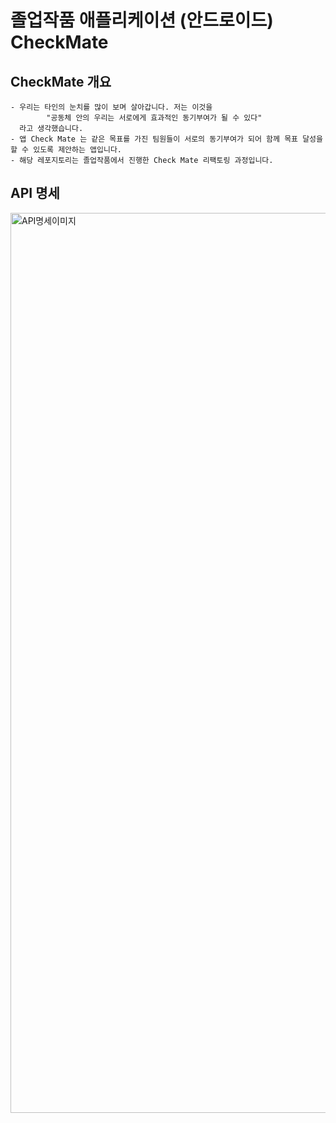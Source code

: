 
# 졸업작품 애플리케이션 (안드로이드) CheckMate
  
## CheckMate 개요
    - 우리는 타인의 눈치를 많이 보며 살아갑니다. 저는 이것을 
            "공동체 안의 우리는 서로에게 효과적인 동기부여가 될 수 있다"
      라고 생각했습니다. 
    - 앱 Check Mate 는 같은 목표를 가진 팀원들이 서로의 동기부여가 되어 함께 목표 달성을 할 수 있도록 제안하는 앱입니다.
    - 해당 레포지토리는 졸업작품에서 진행한 Check Mate 리팩토링 과정입니다.

  
## API 명세
<img width="1440" alt="API명세이미지" src="https://github.com/ssngik/CheckMate/assets/95467739/eeb95d8e-45e1-4f9e-a66d-02993c4f8e60">
  
  

